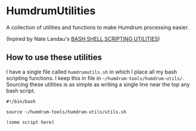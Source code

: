 # HumdrumUtilities
A collection of utilities and functions to make Humdrum processing easier.

(Inpired by Nate Landau's [BASH SHELL SCRIPTING UTILITIES](https://natelandau.com/bash-scripting-utilities/))

## How to use these utilities
I have a single file called `humdrumutils.sh` in which I place all my bash scripting functions. I keep this in file in `~/humdrum-tools/humdrum-utils/`. Sourcing these utilities is as simple as writing a single line near the top any bash script.

```
#!/bin/bash

source ~/humdrum-tools/humdrum-utils/utils.sh

(some script here)
```
